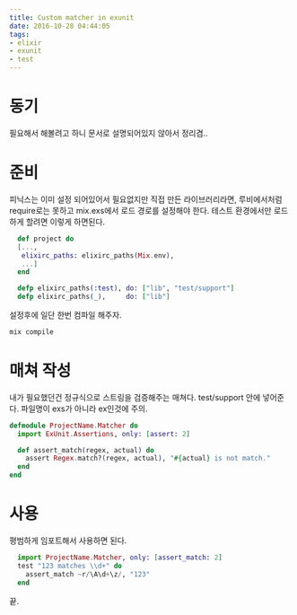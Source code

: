 ```yaml
---
title: Custom matcher in exunit
date: 2016-10-28 04:44:05
tags:
- elixir
- exunit
- test
---
```


# 동기

필요해서 해볼려고 하니 문서로 설명되어있지 않아서 정리겸..

# 준비

피닉스는 이미 설정 되어있어서 필요없지만 직접 만든 라이브러리라면,
루비에서처럼 require로는 못하고 mix.exs에서 로드 경로를 설정해야 한다.
테스트 환경에서만 로드하게 할려면 이렇게 하면된다.

```elixir
  def project do
  [...,
   elixirc_paths: elixirc_paths(Mix.env),
   ...]
  end

  defp elixirc_paths(:test), do: ["lib", "test/support"]
  defp elixirc_paths(_),     do: ["lib"]
```

설정후에 일단 한번 컴파일 해주자.

```bash
mix compile
```

# 매쳐 작성

내가 필요했던건 정규식으로 스트링을 검증해주는 매쳐다.
test/support 안에 넣어준다. 파일명이 exs가 아니라 ex인것에 주의.

```elixir
defmodule ProjectName.Matcher do
  import ExUnit.Assertions, only: [assert: 2]

  def assert_match(regex, actual) do
    assert Regex.match?(regex, actual), "#{actual} is not match."
  end
end
```

# 사용

평범하게 임포트해서 사용하면 된다.

```elixir
  import ProjectName.Matcher, only: [assert_match: 2]
  test "123 matches \\d+" do
    assert_match ~r/\A\d+\z/, "123"
  end
```

끝.
